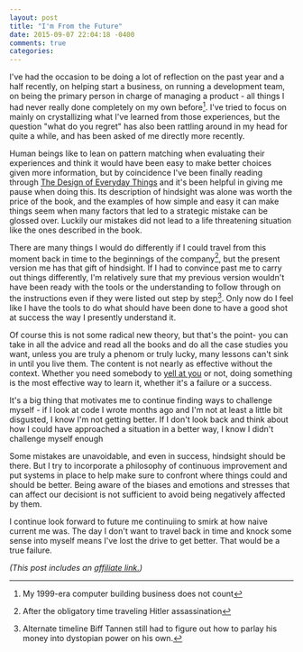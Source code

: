 ```yaml
---
layout: post
title: "I'm From the Future"
date: 2015-09-07 22:04:18 -0400
comments: true
categories: 
---
```


I've had the occasion to be doing a lot of reflection on the past year and a half recently, on helping start a business, on running a development team, on being the primary person in charge of managing a product - all things I had never really done completely on my own before[^1]. I've tried to focus on mainly on crystallizing what I've learned from those experiences, but the question "what do you regret" has also been rattling around in my head for quite a while, and has been asked of me directly more recently.

[^1]: My 1999-era computer building business does not count

Human beings like to lean on pattern matching when evaluating their experiences and think it would have been easy to make better choices given more information, but by coincidence I've been finally reading through [The Design of Everyday Things](http://amzn.to/1FrKxLG) and it's been helpful in giving me pause when doing this. Its description of hindsight was alone was worth the price of the book, and the examples of how simple and easy it can make things seem when many factors that led to a strategic mistake can be glossed over. Luckily our mistakes did not lead to a life threatening situation like the ones described in the book.

There are many things I would do differently if I could travel from this moment back in time to the beginnings of the company[^2], but the present version me has that gift of hindsight. If I had to convince past me to carry out things differently, I'm relatively sure that my previous version wouldn't have been ready with the tools or the understanding to follow through on the instructions even if they were listed out step by step[^3]. Only now do I feel like I have the tools to do what should have been done to have a good shot at success the way I presently understand it.

[^2]: After the obligatory time traveling Hitler assassination
[^3]: Alternate timeline Biff Tannen still had to figure out how to parlay his money into dystopian power on his own.

Of course this is not some radical new theory, but that's the point- you can take in all the advice and read all the books and do all the case studies you want, unless you are truly a phenom or truly lucky, many lessons can't sink in until you live them. The content is not nearly as effective without the context. Whether you need somebody to [yell at you](https://www.youtube.com/watch?v=ZXsQAXx_ao0) or not, doing something is the most effective way to learn it, whether it's a failure or a success.

It's a big thing that motivates me to continue finding ways to challenge myself - if I look at code I wrote months ago and I'm not at least a little bit disgusted, I know I'm not getting better. If I don't look back and think about how I could have approached a situation in a better way, I know I didn't challenge myself enough

Some mistakes are unavoidable, and even in success, hindsight should be there. But I try to incorporate a philosophy of continuous improvement and put systems in place to help make sure to confront where things could and should be better. Being aware of the biases and emotions and stresses that can affect our decisiont is not sufficient to avoid being negatively affected by them.

I continue look forward to future me continuiing to smirk at how naive current me was. The day I don't want to travel back in time and knock some sense into myself means I've lost the drive to get better. That would be a true failure.

*(This post includes an [affiliate link.](/affiliate-links/))*